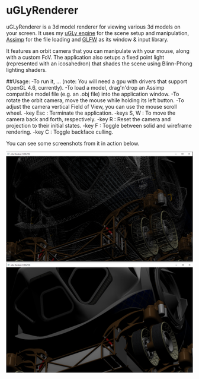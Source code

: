 # uGLyRenderer
uGLyRenderer is a 3d model renderer for viewing various 3d models on your screen. It uses my [uGLy engine](https://github.com/gkarpa/uGLyEngine) for the scene setup and manipulation, [Assimp](https://github.com/assimp/assimp) for the file loading and [GLFW](https://www.glfw.org/) as its window & input library.

It features an orbit camera that you can manipulate with your mouse, along with a custom FoV. The application also setups a fixed point light (represented with an icosahedron) that shades the scene using Blinn-Phong lighting shaders.

##Usage:
-To run it, ... (note: You will need a gpu with drivers that support OpenGL 4.6, currently).
-To load a model, drag'n'drop an Assimp compatible model file (e.g. an .obj file) into the application window.
-To rotate the orbit camera, move the mouse while holding its left button.
-To adjust the camera vertical Field of View, you can use the mouse scroll wheel.
-key Esc : Terminate the application.
-keys S, W : To move the camera back and forth, respectively.
-key R : Reset the camera and projection to their initial states.
-key F : Toggle between solid and wireframe rendering.
-key C : Toggle backface culling.

You can see some screenshots from it in action below.

![](https://github.com/gkarpa/screenshots/blob/master/urd2.png)
![](https://github.com/gkarpa/screenshots/blob/master/urd1.png)

